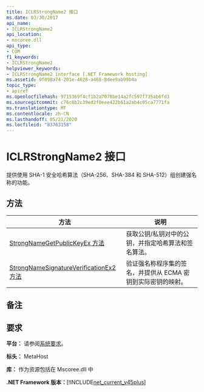 ```yaml
---
title: ICLRStrongName2 接口
ms.date: 03/30/2017
api_name:
- ICLRStrongName2
api_location:
- mscoree.dll
api_type:
- COM
f1_keywords:
- ICLRStrongName2
helpviewer_keywords:
- ICLRStrongName2 interface [.NET Framework hosting]
ms.assetid: 9f098a74-201e-4628-a468-8dee9ab99b4a
topic_type:
- apiref
ms.openlocfilehash: 9715369f4cf1b2a7078be14a2fc597f735ab6fd3
ms.sourcegitcommit: c76c8b2c39ed2f0eee422b61a2ab4c05ca7771fa
ms.translationtype: MT
ms.contentlocale: zh-CN
ms.lasthandoff: 05/21/2020
ms.locfileid: "83763158"
---
```

# <a name="iclrstrongname2-interface"></a>ICLRStrongName2 接口
提供使用 SHA-1 安全哈希算法（SHA-256、SHA-384 和 SHA-512）组创建强名称的功能。  
  
## <a name="methods"></a>方法  
  
|方法|说明|  
|------------|-----------------|  
|[StrongNameGetPublicKeyEx 方法](strongnamegetpublickeyex-method.md)|获取公钥/私钥对中的公钥，并指定哈希算法和签名算法。|  
|[StrongNameSignatureVerificationEx2 方法](strongnamesignatureverificationex2-method.md)|验证强名称程序集的签名，并提供从 ECMA 密钥到实际密钥的映射。|  
  
## <a name="remarks"></a>备注  
  
## <a name="requirements"></a>要求  
 **平台：** 请参阅[系统要求](../../get-started/system-requirements.md)。  
  
 **标头：** MetaHost  
  
 **库：** 作为资源包括在 Mscoree.dll 中  
  
 **.NET Framework 版本：**[!INCLUDE[net_current_v45plus](../../../../includes/net-current-v45plus-md.md)]
